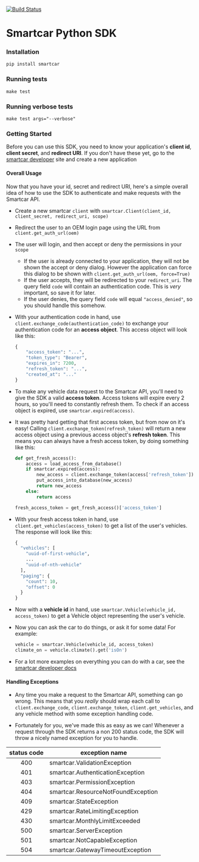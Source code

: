 [![Build Status](https://travis-ci.com/smartcar/python-sdk.svg?token=NkidHDCxcdxrtMy48fzt&branch=master)](https://travis-ci.com/smartcar/python-sdk) 
# Smartcar Python SDK

### Installation

    pip install smartcar

### Running tests

    make test

### Running verbose tests

    make test args="--verbose"

### Getting Started

Before you can use this SDK, you need to know your application's **client id**, **client secret**, and **redirect URI**. If you don't have these yet, go to the [smartcar developer](https://developer.smartcar.com) site and create a new application

#### Overall Usage

Now that you have your id, secret and redirect URI, here's a simple overall idea of how to use the SDK to authenticate and make requests with the Smartcar API.

* Create a new smartcar `client` with `smartcar.Client(client_id, client_secret, redirect_uri, scope)`
* Redirect the user to an OEM login page using the URL from `client.get_auth_url(oem)`
* The user will login, and then accept or deny the permissions in your `scope`
    * If the user is already connected to your application, they will not be shown the accept or deny dialog. However the application can force this dialog to be shown with `client.get_auth_url(oem, force=True)`
    * If the user accepts, they will be redirected to your `redirect_uri`. The query field `code` will contain an authentication code. This is *very* important, so save it for later.
    * If the user denies, the query field `code` will equal `"access_denied"`, so you should handle this somehow.

* With your authentication code in hand, use `client.exchange_code(authentication_code)` to exchange your authentication code for an **access object**. This access object will look like this:

    ```python
    {
        "access_token": "...",
        "token_type": "Bearer",
        "expires_in": 7200,
        "refresh_token": "...",
        "created_at": "..."
    }
    ```

* To make any vehicle data request to the Smartcar API, you'll need to give the SDK a valid **access token**. Access tokens will expire every 2 hours, so you'll need to constantly refresh them. To check if an access object is expired, use `smartcar.expired(access)`.

* It was pretty hard getting that first access token, but from now on it's easy! Calling `client.exchange_token(refresh_token)` will return a new access object using a previous access object's **refresh token**. This means you can always have a fresh access token, by doing something like this:

    ```python
    def get_fresh_access():
        access = load_access_from_database()
        if smartcar.expired(access):
            new_access = client.exchange_token(access['refresh_token'])
            put_access_into_database(new_access)
            return new_access
        else:
            return access

    fresh_access_token = get_fresh_access()['access_token']
    ```

* With your fresh access token in hand, use `client.get_vehicles(access_token)` to get a list of the user's vehicles. The response will look like this:

    ```python
    {
	  "vehicles": [
		"uuid-of-first-vehicle",
		...
		"uuid-of-nth-vehicle"
	  ],
	  "paging": {
		"count": 10,
		"offset": 0
	  }
	}  
    ```

* Now with a **vehicle id** in hand, use `smartcar.Vehicle(vehicle_id, access_token)` to get a Vehicle object representing the user's vehicle.

* Now you can ask the car to do things, or ask it for some data! For example:

    ```python
    vehicle = smartcar.Vehicle(vehicle_id, access_token)
    climate_on = vehicle.climate().get('isOn')
    ```

* For a lot more examples on everything you can do with a car, see the [smartcar developer docs](https://developer.smartcar.com/docs)

#### Handling Exceptions

* Any time you make a request to the Smartcar API, something can go wrong. This means that you *really* should wrap each call to `client.exchange_code`, `client.exchange_token`, `client.get_vehicles`, and any vehicle method with some exception handling code.

* Fortunately for you, we've made this as easy as we can! Whenever a request through the SDK returns a non 200 status code, the SDK will throw a nicely named exception for you to handle.

|status code|exception name|
|:-----------:|--------------|
|400|smartcar.ValidationException|
|401|smartcar.AuthenticationException|
|403|smartcar.PermissionException|
|404|smartcar.ResourceNotFoundException|
|409|smartcar.StateException|
|429|smartcar.RateLimitingException|
|430|smartcar.MonthlyLimitExceeded|
|500|smartcar.ServerException|
|501|smartcar.NotCapableException|
|504|smartcar.GatewayTimeoutException|
